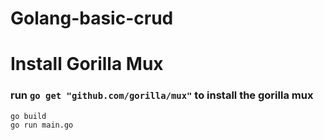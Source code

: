 # Golang-basic-crud

# Install Gorilla Mux <br />

### run  `go get "github.com/gorilla/mux"` to install the gorilla mux <br />


`go build` <br />
`go run main.go`

